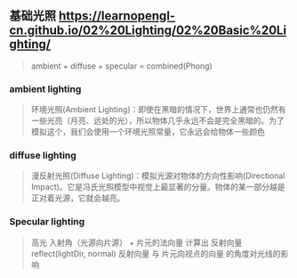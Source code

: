 
## 基础光照 https://learnopengl-cn.github.io/02%20Lighting/02%20Basic%20Lighting/
>  ambient + diffuse + specular = combined(Phong)

### ambient lighting
> 环境光照(Ambient Lighting)：即使在黑暗的情况下，世界上通常也仍然有一些光亮（月亮、远处的光），所以物体几乎永远不会是完全黑暗的。为了模拟这个，我们会使用一个环境光照常量，它永远会给物体一些颜色

### diffuse lighting
> 漫反射光照(Diffuse Lighting)：模拟光源对物体的方向性影响(Directional Impact)。它是冯氏光照模型中视觉上最显著的分量。物体的某一部分越是正对着光源，它就会越亮。

### Specular lighting
> 高光
> 入射角（光源向片源） + 片元的法向量  计算出 反射向量   reflect(lightDir, normal)
> 反射向量 与 片元向视点的向量  的角度对光线的影响 
